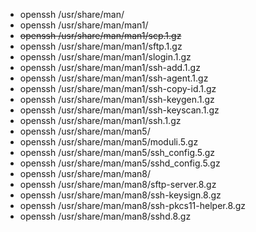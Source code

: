 - openssh /usr/share/man/
- openssh /usr/share/man/man1/
- ~~openssh /usr/share/man/man1/scp.1.gz~~
- openssh /usr/share/man/man1/sftp.1.gz
- openssh /usr/share/man/man1/slogin.1.gz
- openssh /usr/share/man/man1/ssh-add.1.gz
- openssh /usr/share/man/man1/ssh-agent.1.gz
- openssh /usr/share/man/man1/ssh-copy-id.1.gz
- openssh /usr/share/man/man1/ssh-keygen.1.gz
- openssh /usr/share/man/man1/ssh-keyscan.1.gz
- openssh /usr/share/man/man1/ssh.1.gz
- openssh /usr/share/man/man5/
- openssh /usr/share/man/man5/moduli.5.gz
- openssh /usr/share/man/man5/ssh_config.5.gz
- openssh /usr/share/man/man5/sshd_config.5.gz
- openssh /usr/share/man/man8/
- openssh /usr/share/man/man8/sftp-server.8.gz
- openssh /usr/share/man/man8/ssh-keysign.8.gz
- openssh /usr/share/man/man8/ssh-pkcs11-helper.8.gz
- openssh /usr/share/man/man8/sshd.8.gz

